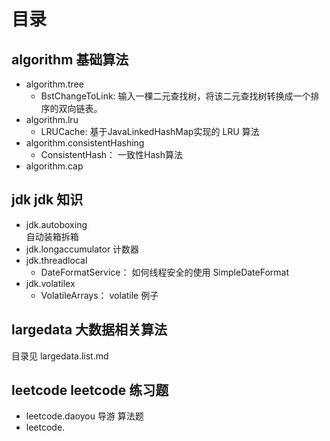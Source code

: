 # 目录

## algorithm  基础算法
* algorithm.tree
  + BstChangeToLink: 输入一棵二元查找树，将该二元查找树转换成一个排序的双向链表。
* algorithm.lru
  + LRUCache: 基于JavaLinkedHashMap实现的 LRU 算法
* algorithm.consistentHashing
  + ConsistentHash： 一致性Hash算法
* algorithm.cap

## jdk  jdk 知识
* jdk.autoboxing  
自动装箱拆箱
* jdk.longaccumulator
计数器
* jdk.threadlocal
  + DateFormatService： 如何线程安全的使用 SimpleDateFormat
* jdk.volatilex
  + VolatileArrays： volatile 例子
  
## largedata 大数据相关算法
目录见 largedata.list.md

## leetcode   leetcode 练习题
* leetcode.daoyou
导游 算法题
* leetcode.



